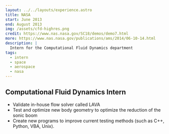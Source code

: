 ```yaml
---
layout: ../../layouts/experience.astro
title: NASA
start: June 2013
end: August 2013
img: /assets/cfd-highres.png
credit: https://www.nas.nasa.gov/SC18/demos/demo7.html
more: https://www.nas.nasa.gov/publications/ams/2014/06-10-14.html
description: |
  Intern for the Computational Fluid Dynamics department
tags:
  - intern
  - space
  - aerospace
  - nasa
---
```


## Computational Fluid Dynamics Intern

- Validate in-house flow solver called LAVA
- Test and optimize new body geometry to optimize the reduction of the sonic boom
- Create new programs to improve current testing methods (such as C++, Python, VBA, Unix).
